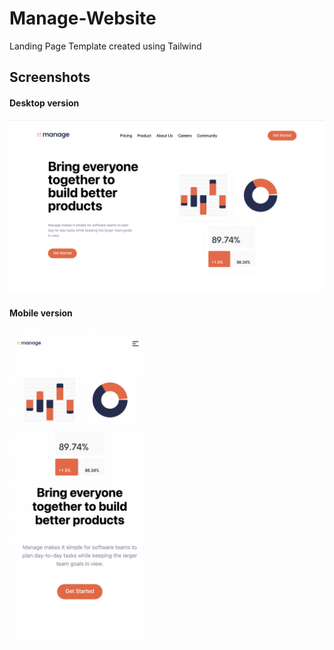 <h1>Manage-Website</h1>

Landing Page Template created using Tailwind

<h2>Screenshots</h2>
<h4>Desktop version</h4>
<img src="/Desktop.png">
<h4>Mobile version</h4> 
<img src="/Mobile.png" height="500px">

